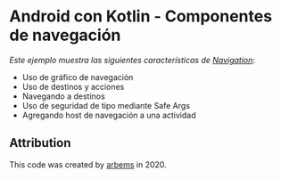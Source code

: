 # Android con Kotlin - Componentes de navegación

*Este ejemplo muestra las siguientes características de [Navigation](https://developer.android.com/guide/navigation)*:

* Uso de gráfico de navegación
* Uso de destinos y acciones
* Navegando a destinos
* Uso de seguridad de tipo mediante Safe Args
* Agregando host de navegación a una actividad

## Attribution

This code was created by [arbems](https://github.com/arbems) in 2020.